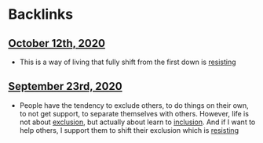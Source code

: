 
# Backlinks
## [October 12th, 2020](<October 12th, 2020.md>)
- This is a way of living that fully shift from the first down is [resisting](<resisting.md>)

## [September 23rd, 2020](<September 23rd, 2020.md>)
- People have the tendency to exclude others, to do things on their own, to not get support, to separate themselves with others. However, life is not about [exclusion](<exclusion.md>), but actually about learn to [inclusion](<inclusion.md>). And if I want to help others, I support them to shift their exclusion which is [resisting](<resisting.md>)

